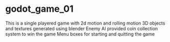 # godot_game_01
This is a single playered game with 2d motion and rolling motion
3D objects and textures generated using blender
Enemy AI provided 
coin collection system to win the game
Menu boxes for starting and quitting the game
